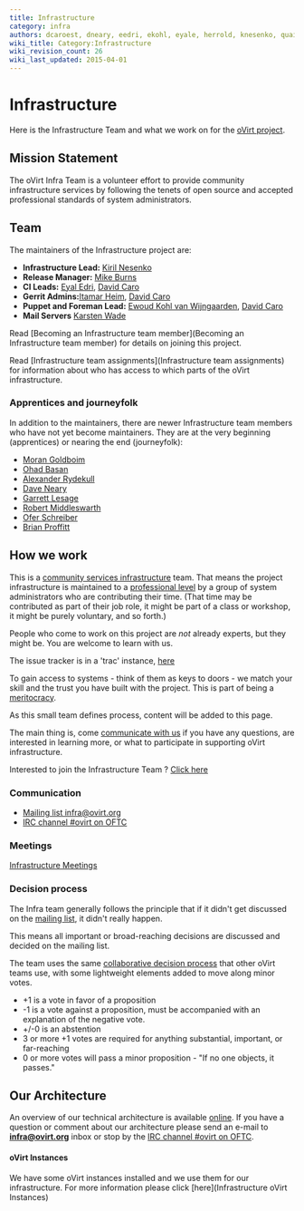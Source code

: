 ```yaml
---
title: Infrastructure
category: infra
authors: dcaroest, dneary, eedri, ekohl, eyale, herrold, knesenko, quaid, rmiddle
wiki_title: Category:Infrastructure
wiki_revision_count: 26
wiki_last_updated: 2015-04-01
---
```


# Infrastructure

Here is the Infrastructure Team and what we work on for the [oVirt project](http://ovirt.org).

## Mission Statement

The oVirt Infra Team is a volunteer effort to provide community infrastructure services by following the tenets of open source and accepted professional standards of system administrators.

## Team

The maintainers of the Infrastructure project are:

*   **Infrastructure Lead:** [Kiril Nesenko](User:Knesenko)
*   **Release Manager:** [Mike Burns](User:Mburns)
*   **CI Leads:** [Eyal Edri](User:Eyal), [David Caro](User:Dcaroest)
*   **Gerrit Admins:**[Itamar Heim](User:Iheim), [David Caro](User:Dcaroest)
*   **Puppet and Foreman Lead:** [Ewoud Kohl van Wijngaarden](User:Ekohl), [David Caro](User:Dcaroest)
*   **Mail Servers** [Karsten Wade](User:Quaid)

Read [Becoming an Infrastructure team member](Becoming an Infrastructure team member) for details on joining this project.

Read [Infrastructure team assignments](Infrastructure team assignments) for information about who has access to which parts of the oVirt infrastructure.

### Apprentices and journeyfolk

In addition to the maintainers, there are newer Infrastructure team members who have not yet become maintainers. They are at the very beginning (apprentices) or nearing the end (journeyfolk):

*   [Moran Goldboim](User:Mgoldboi)
*   [Ohad Basan](User:Obasan)
*   [Alexander Rydekull](User:Rydekull)
*   [Dave Neary](User:Dneary)
*   [Garrett Lesage](User:Garrett)
*   [Robert Middleswarth](User:Rmiddle)
*   [Ofer Schreiber](User:Oschreib)
*   [Brian Proffitt](User:Bproffitt)

## How we work

This is a [community services infrastructure](http://fedorahosted.org/csi/) team. That means the project infrastructure is maintained to a [professional level](http://mmcgrath.fedorapeople.org/html-single/) by a group of system administrators who are contributing their time. (That time may be contributed as part of their job role, it might be part of a class or workshop, it might be purely voluntary, and so forth.)

People who come to work on this project are *not* already experts, but they might be. You are welcome to learn with us.

The issue tracker is in a 'trac' instance, [here](https://fedorahosted.org/ovirt/report/1)

To gain access to systems - think of them as keys to doors - we match your skill and the trust you have built with the project. This is part of being a [meritocracy](Governance).

As this small team defines process, content will be added to this page.

The main thing is, come [communicate with us](#Communication) if you have any questions, are interested in learning more, or what to participate in supporting oVirt infrastructure.

Interested to join the Infrastructure Team ? [Click here](Becoming_an_Infrastructure_team_member)

### Communication

*   [Mailing list infra@ovirt.org](http://lists.ovirt.org/mailman/listinfo/infra)
*   [IRC channel #ovirt on OFTC](irc://irc.oftc.net/#ovirt)

### Meetings

[ Infrastructure Meetings](Infrastructure_team_meetings)

### Decision process

The Infra team generally follows the principle that if it didn't get discussed on the [mailing list](http://lists.ovirt.org/mailman/listinfo/infra), it didn't really happen.

This means all important or broad-reaching decisions are discussed and decided on the mailing list.

The team uses the same [collaborative decision process](https://blogs.apache.org/comdev/entry/how_apache_projects_use_consensus) that other oVirt teams use, with some lightweight elements added to move along minor votes.

*   +1 is a vote in favor of a proposition
*   -1 is a vote against a proposition, must be accompanied with an explanation of the negative vote.
*   +/-0 is an abstention
*   3 or more +1 votes are required for anything substantial, important, or far-reaching
*   0 or more votes will pass a minor proposition - "If no one objects, it passes."

## Our Architecture

An overview of our technical architecture is available [online](http://monitoring.ovirt.org). If you have a question or comment about our architecture please send an e-mail to **infra@ovirt.org** inbox or stop by the [IRC channel #ovirt on OFTC](irc://irc.oftc.net/#ovirt).

#### oVirt Instances

We have some oVirt instances installed and we use them for our infrastructure. For more information please click [here](Infrastructure oVirt Instances)
